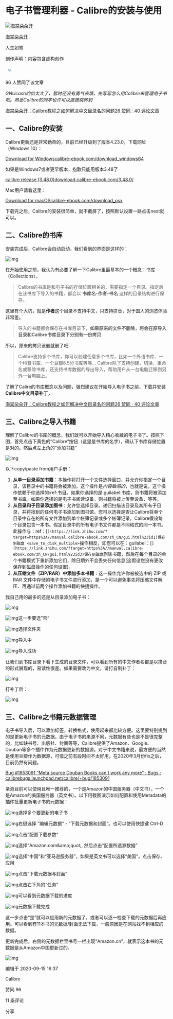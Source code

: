 # 电子书管理利器 - Calibre的安装与使用

[![海棠朵朵开](https://pic3.zhimg.com/v2-8f8679eade9429d2f19d78d9288def08_xs.jpg?source=172ae18b)](https://www.zhihu.com/people/17859993wde)

[海棠朵朵开](https://www.zhihu.com/people/17859993wde)

人生如寄

创作声明：内容包含虚构创作

<svg class="Zi Zi--ArrowDown css-zzd7cz-Label" fill="rgba(23, 81, 153, 0.72)" viewBox="0 0 24 24" width="26" height="26"><path d="M12 13L8.285 9.218a.758.758 0 0 0-1.064 0 .738.738 0 0 0 0 1.052l4.249 4.512a.758.758 0 0 0 1.064 0l4.246-4.512a.738.738 0 0 0 0-1.052.757.757 0 0 0-1.063 0L12.002 13z" fill-rule="evenodd"></path></svg>

96 人赞同了该文章

*GNUcash的坑太大了，暂时还没有勇气去填，先写写怎么用Calibre来管理电子书吧。熟悉Calibre的同学也许可以直接跳转到*

[海棠朵朵开：Calibre教程之如何解决中文目录名的问题26 赞同 · 40 评论文章](https://zhuanlan.zhihu.com/p/245553023)

## 一、Calibre的安装

Calibre更新还是非常勤奋的，目前已经升级到了版本4.23.0，下载网址（Windows 10）：

[Download for Windowscalibre-ebook.com/download_windows64](https://link.zhihu.com/?target=https%3A//calibre-ebook.com/download_windows64)

如果是Windows7或者更早版本，抱歉只能用版本3.48了

[calibre release (3.48.0)download.calibre-ebook.com/3.48.0/](https://link.zhihu.com/?target=https%3A//download.calibre-ebook.com/3.48.0/)

Mac用户请看这里：

[Download for macOScalibre-ebook.com/download_osx](https://link.zhihu.com/?target=https%3A//calibre-ebook.com/download_osx)

下载完之后，Calibre的安装很简单，就不截屏了，按照默认设置一路点击next就可以。

## 二、Calibre的书库

安装完成后，Calibre会自动启动，我们看到的界面是这样的：

![img](https://pic3.zhimg.com/80/v2-c999079a642e4c7b3fc227dfbfba3a72_1440w.jpg)

在开始使用之前，我认为有必要了解一下Calibre里最基本的一个概念：书库（Collections）。

> Calibre的书库是和电子书的存储位置相关的，需要指定一个目录。指定后在该书库下导入的书籍，都会以 **书库名-作者-书名** 这样的目录结构进行保存。

这里有个大坑，就是**作者**这个目录不支持中文，只支持拼音，对于国人的浏览体验非常差。

> 导入的书籍都会保存在书库目录下，**如果原来的文件不删除，将会在原导入目录和Calibre书库目录下分别有一份拷贝**

所以，原来的拷贝该删就删了吧

> Calibre支持多个书库，你可以创建任意多个书库，比如一个外语书库、一个科普书库、一个豆瓣8.5分书库等等...
> Calibre除了支持创建、切换、重命名或移除书库，还支持书库数据的导出导入，帮助用户从一台电脑迁移到另外一台电脑上。

了解了Calire的书库概念以及问题，强烈建议在开始导入电子书之前，下载并安装**Calibre中文目录补丁，**

[海棠朵朵开：Calibre教程之如何解决中文目录名的问题26 赞同 · 40 评论文章](https://zhuanlan.zhihu.com/p/245553023)

## 三、Calibre之导入书籍

理解了Calibre的书库的概念，我们就可以开始导入精心收藏的电子书了。按照下图，首先点击下黄色的”Calibre“按钮（这里是书库的名字），确认下书库存储位置是对的。然后点左上角的”添加书籍“

![img](https://pic2.zhimg.com/80/v2-885912035e195d789c23bfeb9eca3efd_1440w.jpg)

以下copy/paste from用户手册：

1. **从单一目录添加书籍**：本操作将打开一个文件选择窗口，并允许你指定一个目录，该目录中的书籍将会被添加。这个操作是*内容敏感的*，也就是说，这个操作依赖于你选择的:ref:书目<catalogs>。如果你选择的是:guilabel:书库，则书籍将被添加至书库。如果你选择的是电子书阅读设备，则书籍将被上传至设备，等等。
2. **从目录和子目录添加图书**：允许您选择目录。递归扫描该目录及其所有子目录，并将找到的任何电子书添加到图书馆。您可以选择是否让Calibre将单个目录中存在的所有文件添加到单个帐簿记录或多个帐簿记录。Calibre假设每个目录包含一本书。假定目录中的所有电子书文件都是不同格式的同一本书。此操作与：ref：[`](https://link.zhihu.com/?target=https%3A//manual.calibre-ebook.com/zh_CN/gui.html%23id1)保存到磁盘 <save_to_disk_multiple>`操作相反，即您可以在：guilabel：[`](https://link.zhihu.com/?target=https%3A//manual.calibre-ebook.com/zh_CN/gui.html%23id3)保存到磁盘`删除书籍，然后在每个目录的单个书籍模式下重新添加它们，除日期外不会丢失任何信息(这假设您没有更改保存到磁盘操作的任何设置)。
3. **从压缩文件（ZIP/RAR）中添加多本书籍**：这一操作允许你被被选中的 ZIP 或 RAR 文件中存储的电子书文件进行添加，是一个可以避免事先将压缩文件解压、再通过前两个操作添加书籍的快捷操作。

我自己用的最多的还是从目录添加电子书：

![img](https://pic3.zhimg.com/80/v2-d5c66213037161507028d65304eeb12a_1440w.jpg)



![img](https://pic3.zhimg.com/80/v2-1841b740f99221e51ed15789d96846a2_1440w.jpg)这一步要选”否“



![img](https://pic3.zhimg.com/80/v2-6de10cc1253b0aa555481562a016c7d2_1440w.jpg)选择文件夹

![img](https://pic2.zhimg.com/80/v2-6aa1074028265b2eedb4b052e6b0d839_1440w.jpg)导入中



![img](https://pic3.zhimg.com/80/v2-c4ec31db4da244f69b85547c472cc896_1440w.jpg)导入成功

让我们到书库目录下看下生成的目录文件，可以看到所有的中文作者名都是以拼音的形式展现的，易读性很差。如果需要改为中文，请打自制补丁：

![img](https://pic4.zhimg.com/80/v2-597b9b0f189b37e8c8cbbc29d99e761f_1440w.jpg)

打补丁后：

![img](https://pic1.zhimg.com/80/v2-e2419ac641bdfefdc1eed6439d33f3f8_1440w.jpg)

## 三、Calibre之书籍元数据管理

电子书导入后，可以添加标签，转换格式，使用起来都比较方便。这里要特别提到的是更新电子书的元数据。由于电子书的来源不同，元数据有些也是不是很完整的，比如缺书号、出版社、封面等等，Calibre提供了Amazon、Google、Douban等多个插件作为元数据更新的数据源。对于中文书籍来说，最方便的当然是使用豆瓣作为数据源，可惜之前有段时间不太好用，在2020年3月份fix之后，目前仍然有问题。

[Bug #1853091 “Meta source Douban Books can't work any more” : Bugs : calibrebugs.launchpad.net/calibre/+bug/1853091](https://link.zhihu.com/?target=https%3A//bugs.launchpad.net/calibre/%2Bbug/1853091)

亲测目前可以使用且唯一推荐的，一个是Amazon的中国服务器（中文书），一个是Amazon的美国服务器（英文书）。以下用截图演示如何配置和使用Metadata的插件批量更新电子书的元数据：

![img](https://pic1.zhimg.com/80/v2-507f69a200c7696ee665e441d3a6a414_1440w.jpg)选择多个要更新的电子书

![img](https://pic4.zhimg.com/80/v2-13e0c9e13d3297599021f08aa2b3317f_1440w.jpg)右键选择 ”编辑元数据“ - ”下载元数据和封面“。也可以使用快捷键 Ctrl-D

![img](https://pic3.zhimg.com/80/v2-badcea99b20bcc1d0a73a7966f872cbe_1440w.jpg)点击”配置下载参数“



![img](https://pic3.zhimg.com/80/v2-e569c8ef1383739d60724374e73f435a_1440w.jpg)选择”Amazon.com&amp;amp;quot;, 然后点击“配置所选源数据”



![img](https://pic2.zhimg.com/80/v2-133c2b5c9bfda422a7d777189b242f29_1440w.jpg)选择“中国”和“亚马逊服务器”，如果是英文书可以选择“美国”，点击保存、应用

![img](https://pic3.zhimg.com/80/v2-ea9a2c677b792dfeaba23009962aeb8a_1440w.jpg)点击“下载元数据与封面”



![img](https://pic3.zhimg.com/80/v2-32a9a2b1bf96205a286c22633acd72aa_1440w.jpg)点击右下角的“任务”

![img](https://pic3.zhimg.com/80/v2-3aafa87a2abbabe0e250907f95adc69e_1440w.jpg)可以看到元数据下载的进度

![img](https://pic3.zhimg.com/80/v2-e1ad2dbab83e704667bd675e4cef70ca_1440w.jpg)元数据下载完成



这一步点击“是”就可以应用新的元数据了，或者可以逐一检查下载的元数据后再应用。可以看到有11本书的元数据/封面无法下载，一般原因是在网站找不到相应的数据。

更新完成后，右侧的元数据栏里书号一栏出现“Amazon.cn”，就表示这本书的元数据是从Amazon中国更新过的。



![img](https://pic4.zhimg.com/80/v2-89433b77860d1bd901692ec15c9b9e9f_1440w.jpg)



编辑于 2020-09-15 16:37

Calibre

赞同 96

11 条评论

分享